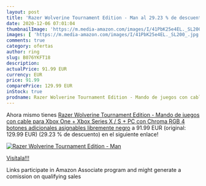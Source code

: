 ```yaml
---
layout: post
title: 'Razer Wolverine Tournament Edition - Man al 29.23 % de descuento'
date: 2020-12-06 07:01:04
thumbnailImage: 'https://m.media-amazon.com/images/I/41PbK25e4EL._SL200_.jpg'
images: [ 'https://m.media-amazon.com/images/I/41PbK25e4EL._SL200_.jpg' ]
comments: true
category: ofertas
author: ring
slug: B076YKFT18
description:
actualPrice: 91.99 EUR
currency: EUR
price: 91.99
comparePrice: 129.99 EUR
inStock: true
prodname: Razer Wolverine Tournament Edition - Mando de juegos con cable para Xbox One + Xbox Series X / S + PC con Chroma RGB  4 botones adicionales asignables libremente  negro
---
```


Ahora mismo tienes [Razer Wolverine Tournament Edition - Mando de juegos con cable para Xbox One + Xbox Series X / S + PC con Chroma RGB  4 botones adicionales asignables libremente  negro](https://www.amazon.es/dp/B076YKFT18/?tag=tolees-21) a 91.99 EUR (original: 129.99 EUR) (29.23 %  de descuento) en el siguiente enlace!

[![Razer Wolverine Tournament Edition - Man](https://m.media-amazon.com/images/I/41PbK25e4EL._SL200_.jpg)](https://www.amazon.es/dp/B076YKFT18/?tag=tolees-21)

[Visítala!!!](https://www.amazon.es/dp/B076YKFT18/?tag=tolees-21)

Links participate in Amazon Associate program and might generate a comission on qualifying sales

